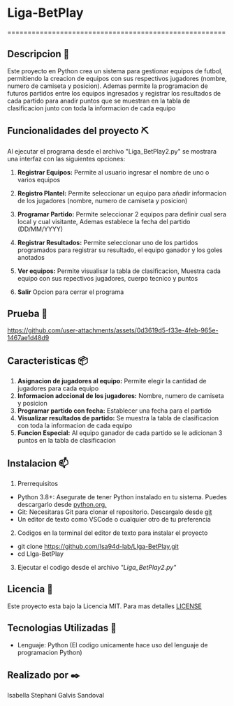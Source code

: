 # Liga-BetPlay

======================================================

## Descripcion 📌
Este proyecto en Python crea un sistema para gestionar equipos de futbol, permitiendo la creacion de equipos con sus respectivos jugadores (nombre, numero de camiseta y posicion). Ademas permite la programacion de futuros partidos entre los equipos ingresados y registrar los resultados de cada partido para anadir puntos que se muestran en la tabla de clasificacion junto con toda la informacion de cada equipo 

## Funcionalidades del proyecto ⛏️

Al ejecutar el programa desde el archivo "Liga_BetPlay2.py" se mostrara una interfaz con las siguientes opciones:

1. **Registrar Equipos:** Permite al usuario ingresar el nombre de uno o varios equipos
   
2. **Registro Plantel:** Permite seleccionar un equipo para añadir informacion de los jugadores (nombre, numero de camiseta y posicion)
   
3. **Programar Partido:** Permite seleccionar 2 equipos para definir cual sera local y cual visitante, Ademas establece la fecha del partido (DD/MM/YYYY) 
   
4. **Registrar Resultados:** Permite seleccionar uno de los partidos programados para registrar su resultado, el equipo ganador y los goles anotados
   
5. **Ver equipos:** Permite visualisar la tabla de clasificacion, Muestra cada equipo con sus repectivos jugadores, cuerpo tecnico y puntos 

6. **Salir** Opcion para cerrar el programa

## Prueba 🎰
https://github.com/user-attachments/assets/0d3619d5-f33e-4feb-965e-1467ae1d48d9

## Caracteristicas 📦

1. **Asignacion de jugadores al equipo:** Permite elegir la cantidad de jugadores para cada equipo
2. **Informacion adccional de los jugadores:** Nombre, numero de camiseta y posicion
3. **Programar partido con fecha:** Establecer una fecha para el partido
4. **Visualizar resultados de partido:** Se muestra la tabla de clasificacion con toda la informacion de cada equipo
5. **Funcion Especial:** Al equipo ganador de cada partido se le adicionan 3 puntos en la tabla de clasificacion

## Instalacion 📫

1. Prerrequisitos
- Python 3.8+: Asegurate de tener Python instalado en tu sistema. Puedes descargarlo desde [python.org.](https://www.python.org/)
- Git: Necesitaras Git para clonar el repositorio. Descargalo desde [git](https://git-scm.com/) 
- Un editor de texto como VSCode o cualquier otro de tu preferencia 
  
2. Codigos en la terminal del editor de texto para instalar el proyecto
- git clone https://github.com/Isa94d-lab/LIga-BetPlay.git
- cd LIga-BetPlay

3. Ejecutar el codigo desde el archivo *"Liga_BetPlay2.py"*

## Licencia 📜
Este proyecto esta bajo la Licencia MIT. Para mas detalles [LICENSE](LICENSE) 

## Tecnologias Utilizadas 🚀
- Lenguaje: Python (El codigo unicamente hace uso del lenguaje de programacion Python)

## Realizado por ✒️
Isabella Stephani Galvis Sandoval
